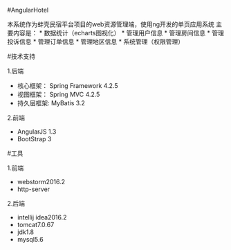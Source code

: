 #AngularHotel

本系统作为蚌壳民宿平台项目的web资源管理端，使用ng开发的单页应用系统
主要内容是：
    * 数据统计（echarts图视化）
    * 管理用户信息
    * 管理房间信息
    * 管理投诉信息
    * 管理订单信息
    * 管理地区信息
    * 系统管理（权限管理）
    
    
#技术支持

1.后端
* 核心框架： Spring Framework 4.2.5
* 视图框架： Spring MVC 4.2.5
* 持久层框架: MyBatis 3.2

2.前端
* AngularJS 1.3
* BootStrap 3


#工具

1.前端
* webstorm2016.2
* http-server

2.后端
* intellij idea2016.2
* tomcat7.0.67
* jdk1.8
* mysql5.6





